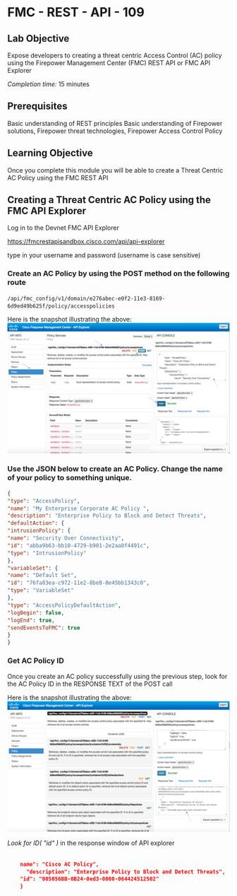 # FMC - REST - API - 109

## Lab Objective

Expose developers to creating a threat centric Access Control (AC) policy using the Firepower Management Center (FMC) REST API or FMC API Explorer

*Completion time:* 15 minutes

## Prerequisites
Basic understanding of REST principles
Basic understanding of Firepower solutions, Firepower threat technologies, Firepower Access Control Policy

## Learning Objective
Once you complete this module you will be able to create a Threat Centric AC Policy using the FMC REST API

## Creating a Threat Centric AC Policy using the FMC API Explorer

Log in to the Devnet FMC API Explorer

https://fmcrestapisandbox.cisco.com/api/api-explorer

type in your username and password (username is case sensitive)

### Create an AC Policy by using the POST method on the following route
 `/api/fmc_config/v1/domain/e276abec-e0f2-11e3-8169-6d9ed49b625f/policy/accesspolicies`

Here is the snapshot illustrating the above:
 ![](/labs/firepower-restapi-109/assets/images/expl-01.png)

### Use the JSON below to create an AC Policy. Change the name of your policy to something unique.
```JSON
{
"type": "AccessPolicy",
"name": "My Enterprise Corporate AC Policy ",
"description": "Enterprise Policy to Block and Detect Threats",
"defaultAction": {
"intrusionPolicy": {
"name": "Security Over Connectivity",
"id": "abba9b63-bb10-4729-b901-2e2aa0f4491c",
"type": "IntrusionPolicy"
},
"variableSet": {
"name": "Default Set",
"id": "76fa83ea-c972-11e2-8be8-8e45bb1343c0",
"type": "VariableSet"
},
"type": "AccessPolicyDefaultAction",
"logBegin": false,
"logEnd": true,
"sendEventsToFMC": true
}
}
```
### Get AC Policy ID

Once you create an AC policy successfully using the previous step, look for the AC Policy ID in the RESPONSE TEXT of the POST call

Here is the snapshot illustrating the above:
![](/labs/firepower-restapi-109/assets/images/expl-02.png)

*Look for ID( "id" )* in the response window of API explorer
```JSON

    name": "Cisco AC Policy",
 	  "description": "Enterprise Policy to Block and Detect Threats",
    "id": "005056BB-0B24-0ed3-0000-064424512502"
	}
```
